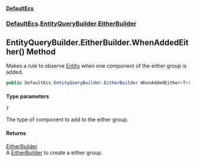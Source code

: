 #### [DefaultEcs](DefaultEcs.md 'DefaultEcs')
### [DefaultEcs](DefaultEcs.md#DefaultEcs 'DefaultEcs').[EntityQueryBuilder](EntityQueryBuilder.md 'DefaultEcs.EntityQueryBuilder').[EitherBuilder](EntityQueryBuilder.EitherBuilder.md 'DefaultEcs.EntityQueryBuilder.EitherBuilder')

## EntityQueryBuilder.EitherBuilder.WhenAddedEither<T>() Method

Makes a rule to observe [Entity](Entity.md 'DefaultEcs.Entity') when one component of the either group is added.

```csharp
public DefaultEcs.EntityQueryBuilder.EitherBuilder WhenAddedEither<T>();
```
#### Type parameters

<a name='DefaultEcs.EntityQueryBuilder.EitherBuilder.WhenAddedEither_T_().T'></a>

`T`

The type of component to add to the either group.

#### Returns
[EitherBuilder](EntityQueryBuilder.EitherBuilder.md 'DefaultEcs.EntityQueryBuilder.EitherBuilder')  
A [EitherBuilder](EntityQueryBuilder.EitherBuilder.md 'DefaultEcs.EntityQueryBuilder.EitherBuilder') to create a either group.